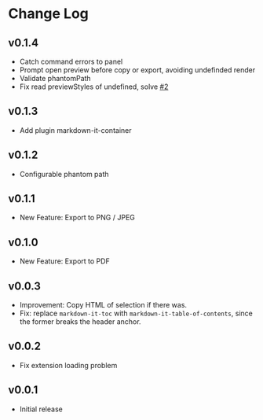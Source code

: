 # Change Log

## v0.1.4

- Catch command errors to panel
- Prompt open preview before copy or export, avoiding undefinded render
- Validate phantomPath
- Fix read previewStyles of undefined, solve [#2](https://github.com/qjebbs/vscode-markdown-extended/issues/2)

## v0.1.3

- Add plugin markdown-it-container

## v0.1.2

- Configurable phantom path

## v0.1.1

- New Feature: Export to PNG / JPEG

## v0.1.0

- New Feature: Export to PDF

## v0.0.3

- Improvement: Copy HTML of selection if there was.
- Fix: replace `markdown-it-toc` with `markdown-it-table-of-contents`, since the former breaks the header anchor.

## v0.0.2

- Fix extension loading problem

## v0.0.1

- Initial release